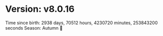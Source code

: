 # Version: v8.0.16
Time since birth: 2938 days, 70512 hours, 4230720 minutes, 253843200 seconds
Season: Autumn 🍁
